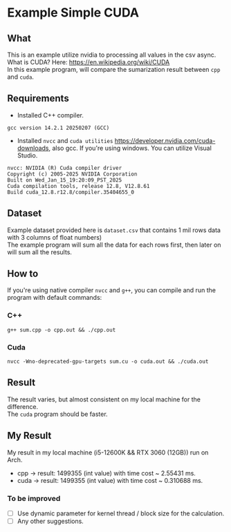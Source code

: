 # Example Simple CUDA
## What
This is an example utilize nvidia to processing all values in the csv async.\
What is CUDA? Here: https://en.wikipedia.org/wiki/CUDA \
In this example program, will compare the sumarization result between `cpp` and `cuda`.

## Requirements
- Installed C++ compiler.
```
gcc version 14.2.1 20250207 (GCC)

```
- Installed `nvcc` and `cuda utilities` https://developer.nvidia.com/cuda-downloads, also gcc.
If you're using windows. You can utilize Visual Studio.
```
nvcc: NVIDIA (R) Cuda compiler driver
Copyright (c) 2005-2025 NVIDIA Corporation
Built on Wed_Jan_15_19:20:09_PST_2025
Cuda compilation tools, release 12.8, V12.8.61
Build cuda_12.8.r12.8/compiler.35404655_0
```

## Dataset
Example dataset provided here is `dataset.csv` that contains 1 mil rows data with 3 columns of float numbers) \
The example program will sum all the data for each rows first, then later on will sum all the results.

## How to
If you're using native compiler `nvcc` and `g++`, you can compile and run the program with default commands:
### C++ 
```
g++ sum.cpp -o cpp.out && ./cpp.out
```
### Cuda
```
nvcc -Wno-deprecated-gpu-targets sum.cu -o cuda.out && ./cuda.out
```

## Result
The result varies, but almost consistent on my local machine for the difference.\
The `cuda` program should be faster.

## My Result
My result in my local machine (i5-12600K && RTX 3060 (12GB)) run on Arch.
- cpp -> result: 1499355 (int value) with time cost ~ 2.55431 ms.
- cuda -> result: 1499355 (int value) with time cost ~ 0.310688 ms. 

### To be improved
- [ ] Use dynamic parameter for kernel thread / block size for the calculation.
- [ ] Any other suggestions.
